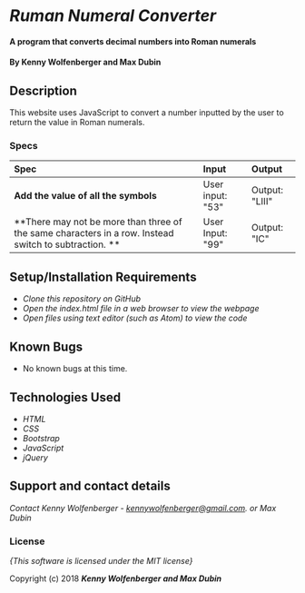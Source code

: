 # _Ruman Numeral Converter_

#### A program that converts decimal numbers into Roman numerals

#### By **Kenny Wolfenberger and Max Dubin**

## Description

This website uses JavaScript to convert a number inputted by the user to return the value in Roman numerals.

### Specs
| Spec | Input | Output |
| :-------------     | :------------- | :------------- |
| **Add the value of all the symbols** | User input: "53" | Output: "LIII" |
| **There may not be more than three of the same characters in a row. Instead switch to subtraction. **| User Input: "99" | Output: "IC" |

## Setup/Installation Requirements

* _Clone this repository on GitHub_
* _Open the index.html file in a web browser to view the webpage_
* _Open files using text editor (such as Atom) to view the code_


## Known Bugs
* No known bugs at this time.

## Technologies Used

* _HTML_
* _CSS_
* _Bootstrap_
* _JavaScript_
* _jQuery_

## Support and contact details

_Contact Kenny Wolfenberger - kennywolfenberger@gmail.com. or Max Dubin_

### License

*{This software is licensed under the MIT license}*

Copyright (c) 2018 **_Kenny Wolfenberger and Max Dubin_**
